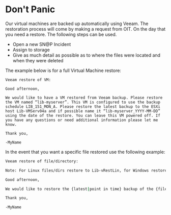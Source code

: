 # Don't Panic

Our virtual machines are backed up automatically using Veeam. The restoration process will come by making a request from OIT. On the day that you need a restore. The following steps can be used.


 * Open a new SN@P Incident 
 * Assign to storage
 * Give as much detail as possible as to where the files were located  and when they were deleted 

The example below is for a full Virtual Machine restore:

```
Veeam restore of VM: 

Good afternoon, 

We would like to have a VM restored from Veeam backup. Please restore the VM named “lib-myserver”. This VM is configured to use the backup schedule LIB_151_MON_A. Please restore the latest backup to the ESXi host Lib-VMServ04a and if possible name it “lib-myserver_YYYY-MM-DD” using the date of the restore. You can leave this VM powered off. If you have any questions or need additional information please let me know. 

Thank you, 

-MyName 
```

In the event that you want a specific file restored use the following example:

```bash
Veeam restore of file/directory: 

Note: For Linux files/dirs restore to Lib-vRestLin, for Windows restore to Lib-vRestWin. 

Good afternoon, 

We would like to restore the {latest|point in time} backup of the {file|dir} on the server “Lib-MyServer”. Please restore to the restoration host {Lib-vRestLin|Lib-vRestWin}. If you have any questions or need additional information please let me know. 

Thank you, 

-MyName
```
```
